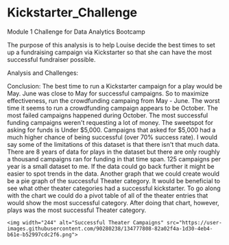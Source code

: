 # Kickstarter_Challenge
Module 1 Challenge for Data Analytics Bootcamp

The purpose of this analysis is to help Louise decide the best times to set up a fundraising campaign via Kickstarter so that she can have the most successful fundraiser possible. 

  Analysis and Challenges:
    












Conclusion:
  The best time to run a Kickstarter campaign for a play would be May. June was close to May for successful campaigns. So to maximize effectiveness, run the crowdfunding campaing from May - June. The worst time it seems to run a crowdfunding campaign appears to be October. The most failed campaigns happened during October.
  The most successful funding campaigns weren't requesting a lot of money. The sweetspot for asking for funds is Under $5,000. Campaigns that asked for $5,000 had a much higher chance of being successful (over 70% success rate).
    I would say some of the limitations of this dataset is that there isn't that much data. There are 8 years of data for plays in the dataset but there are only roughly a thousand campaigns ran for funding in that time span. 125 campaigns per year is a small dataset to me. If the data could go back further it might be easier to spot trends in the data.
    Another graph that we could create would be a pie graph of the successful Theater category. It would be beneficial to see what other theater categories had a successful kickstarter. To go along with the chart we could do a pivot table of all of the theater entries that would show the most successful category. After doing that chart, however, plays was the most successful Theater category.
    
    
    <img width="244" alt="Successful Theater Campaigns" src="https://user-images.githubusercontent.com/90280238/134777808-82a02f4a-1d30-4eb4-b61e-b52997cdc2f6.png">

